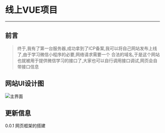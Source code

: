 # 线上VUE项目
___
## 前言
> 终于,我有了第一台服务器,成功拿到了ICP备案,我可以将自己网站发布上线了,由于学习微信小程序的必要,网络请求需要一个
合法的域名,于是这个网站也就被用于提供微信学习的接口了,大家也可以自行调用接口调试,网页会自带接口信息
## 网站UI设计图
![主界面](https://picss.sunbangyan.cn/2023/12/29/c96dc75a13fe5e418b407ad152913c59.jpeg)
## 更新信息
0.0.1 网页框架的搭建
